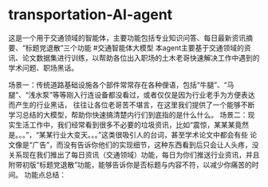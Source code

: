# transportation-AI-agent
这是一个用于交通领域的智能体，主要功能包括专业知识问答、每日最新资讯摘要、“标题党退散”三个功能
#交通智能体大模型
本agent主要基于交通领域的资讯、论文数据集进行训练，以帮助各位出入职场的土木老哥快速解决工作中遇到的学术问题、职场黑话。

场景一：传统道路基础设施各个部件常常存在各种俚语，包括“牛腿”、“马腿”、“浅水泵”等等刚入行连设备都没看过，或者仅仅是因为行业老手为方便表达而产生的行业黑话，
往往让各位老哥苦不堪言，在这里我们提供了一个能够不断学习总结的大模型，帮助你快速搞清楚内行们到底指的是什么什么。
场景二：现实生活工作中，我们经常看到很多不必要的垃圾资讯，比如“震惊，某某某竟然是。。。”，“某某行业大变天。。。”这类很吸引人的台词，甚至学术论文中都会有些
论文像是“广告”，而没有告诉你他们的实现细节，这种东西看到后只会让人头疼，没关系现在我们推出了每日资讯（交通领域）功能，每日为你们推送行业资讯，并且附带初版“标题党退散”功能，能够告诉你是否标题与内容不符，以减少你痛苦的时间。
功能点总结：
